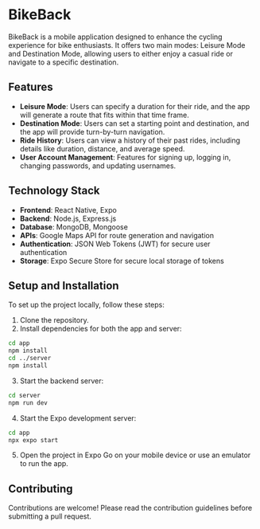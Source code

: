 # BikeBack

BikeBack is a mobile application designed to enhance the cycling experience for bike enthusiasts. It offers two main modes: Leisure Mode and Destination Mode, allowing users to either enjoy a casual ride or navigate to a specific destination.

## Features

- **Leisure Mode**: Users can specify a duration for their ride, and the app will generate a route that fits within that time frame.
- **Destination Mode**: Users can set a starting point and destination, and the app will provide turn-by-turn navigation.
- **Ride History**: Users can view a history of their past rides, including details like duration, distance, and average speed.
- **User Account Management**: Features for signing up, logging in, changing passwords, and updating usernames.

## Technology Stack

- **Frontend**: React Native, Expo
- **Backend**: Node.js, Express.js
- **Database**: MongoDB, Mongoose
- **APIs**: Google Maps API for route generation and navigation
- **Authentication**: JSON Web Tokens (JWT) for secure user authentication
- **Storage**: Expo Secure Store for secure local storage of tokens

## Setup and Installation

To set up the project locally, follow these steps:

1. Clone the repository.
2. Install dependencies for both the app and server:
``` bash
cd app
npm install
cd ../server
npm install
``` 
3. Start the backend server:
```bash 
cd server
npm run dev
```
4. Start the Expo development server:

```bash 
cd app
npx expo start

```
5. Open the project in Expo Go on your mobile device or use an emulator to run the app.

## Contributing

Contributions are welcome! Please read the contribution guidelines before submitting a pull request.

